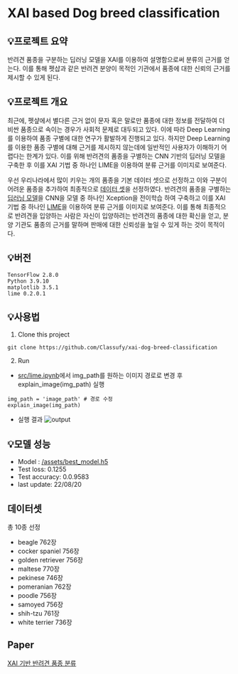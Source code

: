 # **XAI based Dog breed classification**   

## **💡프로젝트 요약**
반려견 품종을 구분하는 딥러닝 모델을 XAI를 이용하여 설명함으로써 분류의 근거를 얻는다. 이를 통해 펫샵과 같은 반려견 분양이 목적인 기관에서 품종에 대한 신뢰의 근거를 제시할 수 있게 된다.  



## **💡프로젝트 개요**  
 최근에, 펫샾에서 별다른 근거 없이 문자 혹은 말로만 품종에 대한 정보를 전달하여 더 비싼 품종으로 속이는 경우가 사회적 문제로 대두되고 있다. 이에 따라 Deep Learning를 이용하여 품종 구별에 대한 연구가 활발하게 진행되고 있다. 하지만 Deep Learning를 이용한 품종 구별에 대해 근거를 제시하지 않는데에 일반적인 사용자가 이해하기 어렵다는 한계가 있다. 
 이를 위해 반려견의 품종을 구별하는 CNN 기반의 딥러닝 모델을 구축한 후 이를 XAI 기법 중 하나인 LIME을 이용하여 분류 근거를 이미지로 보여준다. 
 
우선 우리나라에서 많이 키우는 개의 품종을 기본 데이터 셋으로 선정하고 이와 구분이 어려운 품종을 추가하여 최종적으로 [데이터 셋](#데이터셋)을 선정하였다. 반려견의 품종을 구별하는 [딥러닝 모델](https://github.com/Classufy/xai-dog-breed-classification/blob/master/src/model.py)을 CNN을 모델 중 하나인 Xception을 전이학습 하여 구축하고 이를 XAI 기법 중 하나인 [LIME](https://github.com/marcotcr/lime)을 이용하여 분류 근거를 이미지로 보여준다. 이를 통해 최종적으로 반려견을 입양하는 사람은 자신이 입양하려는 반려견의 품종에 대한 확신을 얻고, 분양 기관도 품종의 근거를 말하며 판매에 대한 신뢰성을 높일 수 있게 하는 것이 목적이다.  

## **💡버전**
```
TensorFlow 2.8.0
Python 3.9.10
matplotlib 3.5.1
lime 0.2.0.1
```

## **💡사용법**
1. Clone this project
```
git clone https://github.com/Classufy/xai-dog-breed-classification
```
2. Run
- [src/lime.ipynb](https://github.com/Classufy/xai-dog-breed-classification/blob/master/src/lime.ipynb)에서 img_path를 원하는 이미지 경로로 변경 후 explain_image(img_path) 실행
```
img_path = 'image_path' # 경로 수정
explain_image(img_path)
```
- 실행 결과
![output](https://user-images.githubusercontent.com/66214527/171214856-f0522b0e-e14a-496c-8495-f1aeb67935a3.png)

## **💡모델 성능** 
- Model : [/assets/best_model.h5](https://github.com/Classufy/xai-dog-breed-classification/blob/master/assets/best_model.h5)
- Test loss: 0.1255
- Test accuracy: 0.0.9583
- last update: 22/08/20

## **데이터셋** 
총 10종 선정
- beagle 762장
- cocker spaniel 756장
- golden retriever 756장
- maltese 770장
- pekinese 746장
- pomeranian 762장
- poodle 756장
- samoyed 756장
- shih-tzu 761장
- white terrier 736장

## Paper
[XAI 기반 반려견 품종 분류](http://www.riss.kr/search/detail/DetailView.do?p_mat_type=1a0202e37d52c72d&control_no=084eadfa92c7c31cc85d2949c297615a&keyword=%EB%B0%95%EB%AF%BC%EA%B7%9C%20xai)
